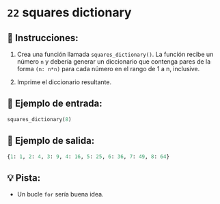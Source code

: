 # `22` squares dictionary

## 📝 Instrucciones:

1. Crea una función llamada `squares_dictionary()`. La función recibe un número `n` y debería generar un diccionario que contenga pares de la forma `(n: n*n)` para cada número en el rango de 1 a n, inclusive.

2. Imprime el diccionario resultante.

## 📎 Ejemplo de entrada:

```py
squares_dictionary(8)
```

## 📎 Ejemplo de salida:

```py
{1: 1, 2: 4, 3: 9, 4: 16, 5: 25, 6: 36, 7: 49, 8: 64}
```

## 💡 Pista:

+ Un bucle `for` sería buena idea.
